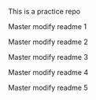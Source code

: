 This is a practice repo

Master modify readme 1

Master modify readme 2

Master modify readme 3

Master modify readme 4

Master modify readme 5